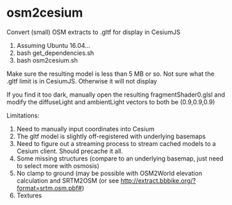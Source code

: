# osm2cesium
Convert (small) OSM extracts to .gltf for display in CesiumJS

1. Assuming Ubuntu 16.04...
2. bash get_dependencies.sh
3. bash osm2cesium.sh

Make sure the resulting model is less than 5 MB or so. Not sure what the .gltf limit is in CesiumJS. Otherwise it will not display

If you find it too dark, manually open the resulting fragmentShader0.glsl and modify the diffuseLight and ambientLight vectors to both be (0.9,0.9,0.9)



Limitations:

1. Need to manually input coordinates into Cesium
2. The gltf model is slightly off-registered with underlying basemaps
3. Need to figure out a streaming process to stream cached models to a Cesium client. Should precache it all.
4. Some missing structures (compare to an underlying basemap, just need to select more with osmosis)
5. No clamp to ground (may be possible with OSM2World elevation calculation and SRTM2OSM (or see http://extract.bbbike.org/?format=srtm.osm.pbf#)
6. Textures
